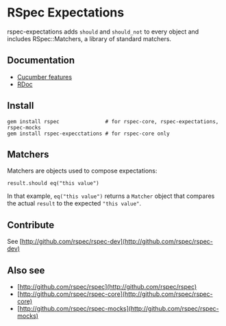 # RSpec Expectations

rspec-expectations adds `should` and `should_not` to every object and includes
RSpec::Matchers, a library of standard matchers.

## Documentation

* [Cucumber features](http://relishapp.com/rspec/rspec-expectations/v/2-0)
* [RDoc](http://rubydoc.info/gems/rspec-expectations/2.0.1/frames)

## Install

    gem install rspec               # for rspec-core, rspec-expectations, rspec-mocks
    gem install rspec-expecctations # for rspec-core only

## Matchers

Matchers are objects used to compose expectations:

    result.should eq("this value")

In that example, `eq("this value")` returns a `Matcher` object that
compares the actual `result` to the expected `"this value"`.

## Contribute

See [http://github.com/rspec/rspec-dev](http://github.com/rspec/rspec-dev)

## Also see

* [http://github.com/rspec/rspec](http://github.com/rspec/rspec)
* [http://github.com/rspec/rspec-core](http://github.com/rspec/rspec-core)
* [http://github.com/rspec/rspec-mocks](http://github.com/rspec/rspec-mocks)
